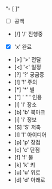 "- [ ]"
- [ ] 공백
- [/] '/' 진행중
- [x] 'x' 완료
- [>] '>' 전달
- [<] '<' 일정
- [?] '?' 궁금증
- [!] '!' 주의
- [*] '\*' 별
- ["] ' " ' 인용
- [l] 'l' 장소
- [b] 'b' 북마크
- [i] 'i' 정보
- [S] 'S' 저축
- [I] 'I' 아이디어
- [p] 'p' 장점
- [c] 'c' 단점
- [f] 'f' 불
- [k] 'k' 키
- [u] 'u' 위로
- [d] 'd' 아래로
